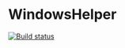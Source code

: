 # WindowsHelper

[![Build status](https://ci.appveyor.com/api/projects/status/5bn5o7an505puji6?svg=true)](https://ci.appveyor.com/project/SimonG96/windowshelper)
